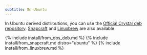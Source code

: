 ```yaml
---
subtitle: On Ubuntu
---
```


In Ubuntu derived distributions, you can use the [Official Crystal deb repository](#official-crystal-deb-repository). [Snapcraft](#snapcraft) and [Linuxbrew](#linuxbrew) are also available.

{% include install/from_obs_deb.md %}
{% include install/from_snapcraft.md distro="ubuntu" %}
{% include install/from_linuxbrew.md %}
